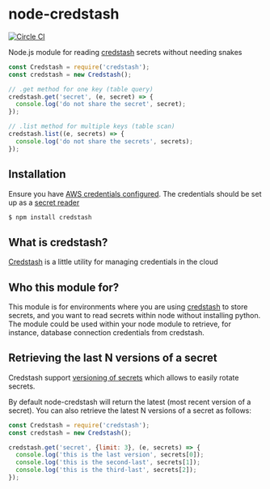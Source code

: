 # node-credstash
[![Circle CI](https://circleci.com/gh/roylines/node-credstash.svg?style=svg)](https://circleci.com/gh/roylines/node-credstash)

Node.js module for reading [credstash](https://github.com/fugue/credstash) secrets without needing snakes

```js
const Credstash = require('credstash');
const credstash = new Credstash();

// .get method for one key (table query)
credstash.get('secret', (e, secret) => {
  console.log('do not share the secret', secret);
});

// .list method for multiple keys (table scan)
credstash.list((e, secrets) => {
  console.log('do not share the secrets', secrets);
});
```

## Installation
Ensure you have [AWS credentials configured](http://docs.aws.amazon.com/AWSJavaScriptSDK/guide/node-configuring.html).
The credentials should be set up as a [secret reader](https://github.com/fugue/credstash#secret-reader)

```bash
$ npm install credstash
```

## What is credstash?
[Credstash](https://github.com/fugue/credstash) is a little utility for managing credentials in the cloud

## Who this module for?
This module is for environments where you are using [credstash](https://github.com/fugue/credstash) to store secrets,
and you want to read secrets within node without installing python.
The module could be used within your node module to retrieve, for instance, database connection credentials from credstash.

## Retrieving the last N versions of a secret
Credstash support [versioning of secrets](https://github.com/fugue/credstash#versioning-secrets) which allows to easily rotate secrets.

By default node-credstash will return the latest (most recent version of a secret).
You can also retrieve the latest N versions of a secret as follows:

```js
const Credstash = require('credstash');
const credstash = new Credstash();

credstash.get('secret', {limit: 3}, (e, secrets) => {
  console.log('this is the last version', secrets[0]);
  console.log('this is the second-last', secrets[1]);
  console.log('this is the third-last', secrets[2]);
});
```
